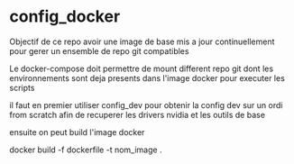 # config_docker

Objectif de ce repo avoir une image de base mis a jour continuellement pour gerer un ensemble de repo git compatibles

Le docker-compose doit permettre de mount different repo git dont les environnements sont deja presents dans l'image docker pour executer les scripts



il faut en premier utiliser config_dev pour obtenir la config dev sur un ordi from scratch
afin de recuperer les drivers nvidia et les outils de base

ensuite on peut build l'image docker

docker build -f dockerfile -t nom_image .



